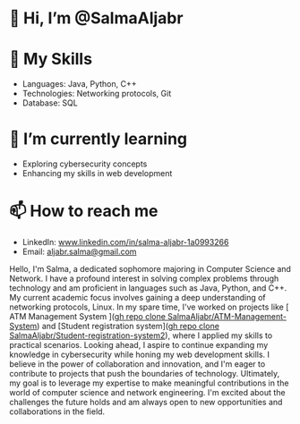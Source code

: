 # 👋 Hi, I’m @SalmaAljabr

# 🚀 My Skills
- Languages: Java, Python, C++
- Technologies: Networking protocols, Git
- Database: SQL

# 🌱 I’m currently learning
-  Exploring cybersecurity concepts
-   Enhancing my skills in web development

# 📫 How to reach me
-  LinkedIn: www.linkedin.com/in/salma-aljabr-1a0993266
-   Email: aljabr.salma@gmail.com


Hello, I'm Salma, a dedicated sophomore majoring in Computer Science and Network. 
I have a profound interest in solving complex problems through technology and am proficient in languages such as Java, Python, and C++. 
My current academic focus involves gaining a deep understanding of networking protocols, Linux. 
In my spare time, I've worked on projects like [ ATM Management System ]([gh repo clone SalmaAljabr/ATM-Management-System](https://github.com/SalmaAljabr/ATM-Management-System.git)) and [Student registration system]([gh repo clone SalmaAljabr/Student-registration-system2](https://github.com/SalmaAljabr/Student-registration-system.git)), where I applied my skills to practical scenarios. 
Looking ahead, I aspire to continue expanding my knowledge in cybersecurity while honing my web development skills. 
I believe in the power of collaboration and innovation, and I'm eager to contribute to projects that push the boundaries of technology. 
Ultimately, my goal is to leverage my expertise to make meaningful contributions in the world of computer science and network engineering. 
I'm excited about the challenges the future holds and am always open to new opportunities and collaborations in the field.

